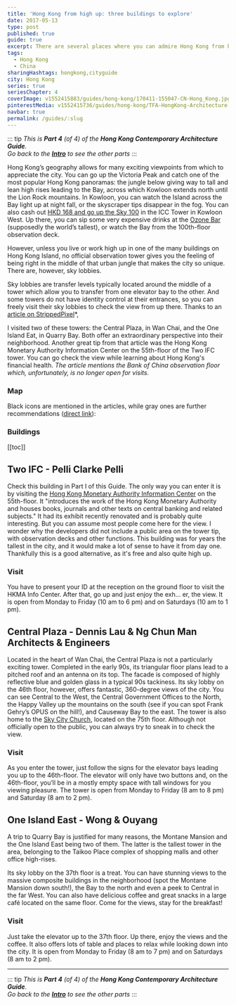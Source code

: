 ```yaml
---
title: 'Hong Kong from high up: three buildings to explore'
date: 2017-05-13
type: post
published: true
guide: true
excerpt: There are several places where you can admire Hong Kong from high up, and these three buildings offer free alternatives to the expensive observation decks.
tags:
  - Hong Kong
  - China
sharingHashtags: hongkong,cityguide
city: Hong Kong
series: true
seriesChapter: 4
coverImage: v1552415883/guides/hong-kong/170411-155047-CN-Hong_Kong.jpg
pinterestMedia: v1552415736/guides/hong-kong/TFA-HongKong-Architecture-Guide.jpg
navbar: true
permalink: /guides/:slug
---
```


::: tip
_This is **Part 4** (of 4) of the **Hong Kong Contemporary Architecture Guide**._  
_Go back to the [**Intro**](./hong-kong.md) to see the other parts_
:::

Hong Kong’s geography allows for many exciting viewpoints from which to appreciate the city. You can go up the Victoria Peak and catch one of the most popular Hong Kong panoramas: the jungle below giving way to tall and lean high rises leading to the Bay, across which Kowloon extends north until the Lion Rock mountains. In Kowloon, you can watch the Island across the Bay light up at night fall, or the skyscraper tips disappear in the fog. You can also cash out [HKD 168 and go up the Sky 100](http://sky100.com.hk/ticket-information/) in the ICC Tower in Kowloon West. Up there, you can sip some very expensive drinks at the [Ozone Bar](http://www.ritzcarlton.com/en/hotels/china/hong-kong/dining/ozone) (supposedly the world’s tallest), or watch the Bay from the 100th-floor observation deck.

However, unless you live or work high up in one of the many buildings on Hong Kong Island, no official observation tower gives you the feeling of being right in the middle of that urban jungle that makes the city so unique. There are, however, sky lobbies.

Sky lobbies are transfer levels typically located around the middle of a tower which allow you to transfer from one elevator bay to the other. And some towers do not have identity control at their entrances, so you can freely visit their sky lobbies to check the view from up there. Thanks to an [article on StrippedPixel](http://www.strippedpixel.com/free-hong-kong-skyscraper-views/)\*,

I visited two of these towers: the Central Plaza, in Wan Chai, and the One Island Eat, in Quarry Bay. Both offer an extraordinary perspective into their neighborhood. Another great tip from that article was the Hong Kong Monetary Authority Information Center on the 55th-floor of the Two IFC tower. You can go check the view while learning about Hong Kong's financial health. _The article mentions the Bank of China observation floor which, unfortunately, is no longer open for visits._

### Map

Black icons are mentioned in the articles, while gray ones are further recommendations ([direct link](https://drive.google.com/open?id=1KleEl3wbUv3MlmvH_Rln-BdURuA&usp=sharing)):

<guide-map map='https://www.google.com/maps/d/u/1/embed?mid=1KleEl3wbUv3MlmvH_Rln-BdURuA' />

### Buildings

[[toc]]

## Two IFC - Pelli Clarke Pelli

<captioned-image alt="Two IFC" caption="Two IFC" imgFile="v1552415877/guides/hong-kong/170409-225314-CN-Hong_Kong.jpg" />

Check this building in Part I of this Guide. The only way you can enter it is by visiting the [Hong Kong Monetary Authority Information Center](http://www.hkma.gov.hk/eng/about-the-hkma/hkma-information-centre/hkma-information-centre.shtml) on the 55th-floor. It "introduces the work of the Hong Kong Monetary Authority and houses books, journals and other texts on central banking and related subjects." It had its exhibit recently renovated and is probably quite interesting. But you can assume most people come here for the view. I wonder why the developers did not include a public area on the tower tip, with observation decks and other functions. This building was for years the tallest in the city, and it would make a lot of sense to have it from day one. Thankfully this is a good alternative, as it's free and also quite high up.

<captioned-image alt="The view from HKMA" caption="The view from HKMA" imgFile="v1552415870/guides/hong-kong/1f09599d80147d34a1fa99fa8cf68c12.jpg" />

### Visit

You have to present your ID at the reception on the ground floor to visit the HKMA Info Center. After that, go up and just enjoy the exh… er, the view. It is open from Monday to Friday (10 am to 6 pm) and on Saturdays (10 am to 1 pm).

<building-info-container id=40 />

## Central Plaza - Dennis Lau & Ng Chun Man Architects & Engineers

<captioned-image alt="The Central Plaza standing tallest in Wan Chai" caption="The Central Plaza standing tallest in Wan Chai" imgFile="v1552415881/guides/hong-kong/170411-161157-CN-Hong_Kong.jpg" />

Located in the heart of Wan Chai, the Central Plaza is not a particularly exciting tower. Completed in the early 90s, its triangular floor plans lead to a pitched roof and an antenna on its top. The facade is composed of highly reflective blue and golden glass in a typical 90s tackiness. Its sky lobby on the 46th floor, however, offers fantastic, 360-degree views of the city. You can see Central to the West, the Central Government Offices to the North, the Happy Valley up the mountains on the south (see if you can spot Frank Gehry’s OPUS on the hill!), and Causeway Bay to the east. The tower is also home to the [Sky City Church](http://skycitychurch.com), located on the 75th floor. Although not officially open to the public, you can always try to sneak in to check the view.

<captioned-image alt="Central Plaza Sky Lobby" caption="Central Plaza Sky Lobby" imgFile="v1552415875/guides/hong-kong/170411-154740-CN-Hong_Kong.jpg" />

<image-tiles tiles="1x2" :imgs="[{src:'v1552415879/guides/hong-kong/170411-155313-CN-Hong_Kong.jpg', caption:'', alt:'View from Central Plaza'},{src:'v1552415883/guides/hong-kong/170411-155047-CN-Hong_Kong.jpg', caption:'', alt:'View from Central Plaza'}]" />

### Visit

As you enter the tower, just follow the signs for the elevator bays leading you up to the 46th-floor. The elevator will only have two buttons and, on the 46th-floor, you’ll be in a mostly empty space with tall windows for you viewing pleasure. The tower is open from Monday to Friday (8 am to 8 pm) and Saturday (8 am to 2 pm).

<building-info-container id=51 />

## One Island East - Wong & Ouyang

<captioned-image alt="One Island East tower" caption="One Island East tower" imgFile="v1552415884/guides/hong-kong/170412-095009-CN-Hong_Kong.jpg" />

A trip to Quarry Bay is justified for many reasons, the Montane Mansion and the One Island East being two of them. The latter is the tallest tower in the area, belonging to the Taikoo Place complex of shopping malls and other office high-rises.

<image-tiles tiles="1x2" :imgs="[{src:'v1552415886/guides/hong-kong/170412-093835-CN-Hong_Kong.jpg', caption:'', alt:'One Island East tower Sky Lobby'},{src:'v1552415887/guides/hong-kong/170412-093915-CN-Hong_Kong.jpg', caption:'', alt:'One Island East tower Sky Lobby'}]" />

Its sky lobby on the 37th floor is a treat. You can have stunning views to the massive composite buildings in the neighborhood (spot the Montane Mansion down south!), the Bay to the north and even a peek to Central in the far West. You can also have delicious coffee and great snacks in a large café located on the same floor. Come for the views, stay for the breakfast!

<image-tiles tiles="1x2" :imgs="[{src:'v1552415885/guides/hong-kong/170412-093745-CN-Hong_Kong.jpg', caption:'', alt:'View from the One Island East tower'},{src:'v1552415881/guides/hong-kong/170412-093238-CN-Hong_Kong.jpg', caption:'', alt:'View from the One Island East tower'}]" />

### Visit

Just take the elevator up to the 37th floor. Up there, enjoy the views and the coffee. It also offers lots of table and places to relax while looking down into the city. It is open from Monday to Friday (8 am to 7 pm) and on Saturdays (8 am to 2 pm).

<building-info-container id=52 />

---

::: tip
_This is **Part 4** (of 4) of the **Hong Kong Contemporary Architecture Guide**._  
_Go back to the [**Intro**](./hong-kong.md) to see the other parts_
:::
